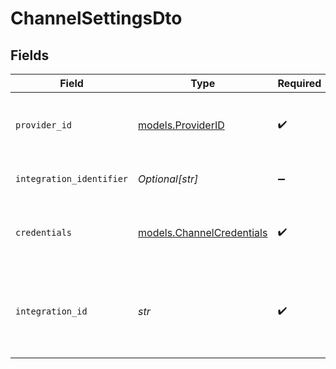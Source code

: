 # ChannelSettingsDto


## Fields

| Field                                                                  | Type                                                                   | Required                                                               | Description                                                            |
| ---------------------------------------------------------------------- | ---------------------------------------------------------------------- | ---------------------------------------------------------------------- | ---------------------------------------------------------------------- |
| `provider_id`                                                          | [models.ProviderID](../models/providerid.md)                           | :heavy_check_mark:                                                     | The provider identifier for the credentials                            |
| `integration_identifier`                                               | *Optional[str]*                                                        | :heavy_minus_sign:                                                     | The integration identifier                                             |
| `credentials`                                                          | [models.ChannelCredentials](../models/channelcredentials.md)           | :heavy_check_mark:                                                     | Credentials payload for the specified provider                         |
| `integration_id`                                                       | *str*                                                                  | :heavy_check_mark:                                                     | The unique identifier of the integration associated with this channel. |